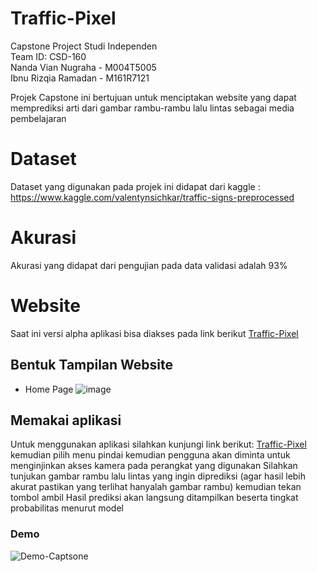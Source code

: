 # Traffic-Pixel

Capstone Project Studi Independen<br>
Team ID: CSD-160<br>
Nanda Vian Nugraha - M004T5005<br>
Ibnu Rizqia Ramadan - M161R7121

Projek Capstone ini bertujuan untuk menciptakan website yang dapat memprediksi arti dari gambar rambu-rambu lalu lintas sebagai media pembelajaran

# Dataset

Dataset yang digunakan pada projek ini didapat dari kaggle : https://www.kaggle.com/valentynsichkar/traffic-signs-preprocessed

# Akurasi

Akurasi yang didapat dari pengujian pada data validasi adalah 93%

# Website

Saat ini versi alpha aplikasi bisa diakses pada link berikut [Traffic-Pixel](https://traffic-pixel.inh.pw/)

## Bentuk Tampilan Website
- Home Page ![image](https://user-images.githubusercontent.com/86766164/147352633-3f46b2a4-915a-444c-a2e9-d43608673247.png)

## Memakai aplikasi
Untuk menggunakan aplikasi silahkan kunjungi link berikut: [Traffic-Pixel](https://traffic-pixel.inh.pw/) kemudian pilih menu pindai kemudian pengguna akan diminta untuk menginjinkan akses kamera pada perangkat yang digunakan
Silahkan tunjukan gambar rambu lalu lintas yang ingin diprediksi (agar hasil lebih akurat pastikan yang terlihat hanyalah gambar rambu) kemudian tekan tombol ambil
Hasil prediksi akan langsung ditampilkan beserta tingkat probabilitas menurut model
### Demo
![Demo-Captsone](https://user-images.githubusercontent.com/86766164/147352543-440a1b7c-d44d-444c-b3db-3794f1ebbaed.gif)

